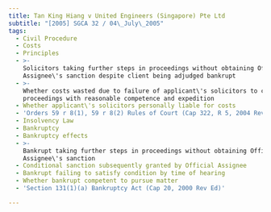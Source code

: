 ```yaml
---
title: Tan King Hiang v United Engineers (Singapore) Pte Ltd
subtitle: "[2005] SGCA 32 / 04\_July\_2005"
tags:
  - Civil Procedure
  - Costs
  - Principles
  - >-
    Solicitors taking further steps in proceedings without obtaining Official
    Assignee\'s sanction despite client being adjudged bankrupt
  - >-
    Whether costs wasted due to failure of applicant\'s solicitors to conduct
    proceedings with reasonable competence and expedition
  - Whether applicant\'s solicitors personally liable for costs
  - 'Orders 59 r 8(1), 59 r 8(2) Rules of Court (Cap 322, R 5, 2004 Rev Ed)'
  - Insolvency Law
  - Bankruptcy
  - Bankruptcy effects
  - >-
    Bankrupt taking further steps in proceedings without obtaining Official
    Assignee\'s sanction
  - Conditional sanction subsequently granted by Official Assignee
  - Bankrupt failing to satisfy condition by time of hearing
  - Whether bankrupt competent to pursue matter
  - 'Section 131(1)(a) Bankruptcy Act (Cap 20, 2000 Rev Ed)'

---
```


